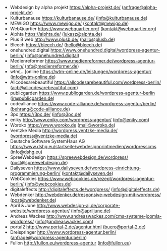 * Webdesign by alpha projekt https://alpha-projekt.de/ (anfrage@alpha-projekt.de)
* Kulturbanause https://kulturbanause.de/ (info@kulturbanause.de)
* MEWIGO https://www.mewigo.de/ (kontakt@mewigo.de)
* WebQuartier https://www.webquartier.org/ (kontakt@webquartier.org)
* Alphta https://alphta.de/ (lukasz@alphta.de)
* Plus B web http://www.plusb.de/ (hallo@plusb.de)
* Bleech https://bleech.de/ (hello@bleech.de)
* onehundred.digital https://www.onehundred.digital/wordpress-agentur-berlin/ (info@onehundred.digital)
* Medienreformer https://www.medienreformer.de/wordpress-agentur-berlin/ (nfo@medienreformer.de)
* wtm[...]online https://wtm-online.de/leistungen/wordpress-agentur/ (info@wtm-online.de)
* Allcodesarebeautiful https://allcodesarebeautiful.com/wordpress-berlin/ (acb@allcodesarebeautiful.com)
* publicgarden https://www.publicgarden.de/wordpress-agentur-berlin (jr@publicgarden.de)
* codealliance https://www.code-alliance.de/wordpress-agentur/berlin/ (behrang@code-alliance.de)
* 3pc https://3pc.de/ (info@3pc.de)
* eniky http://www.eniky.com/wordpress-agentur/ (info@eniky.com)
* Woroko https://www.woroko.de (mail@woroko.de)
* Ventzke Media http://wordpress.ventzke-media.de/ (wordpress@ventzke-media.de)
* Deutsche Software SystemHaus AG https://www.dshg.eu/startseite/webdesignprintmedien/wordpresscms (info@dshg.eu)
* SpreeWebdesign https://spreewebdesign.de/wordpress/ (post@spreewebdesign.de)
* Dailyseven https://www.dailyseven.de/wordpress-einrichtung-programmierung-berlin/ (kontakt@dailyseven.de)
* WebCookies https://www.webcookies.de/rezept/wordpress-agentur-berlin/ (info@webcookies.de)
* digitaleffects http://digitaleffects.de/wordpress/ (info@digitaleffects.de)
* Webdenker http://webdenker.de/responsive-webdesign-mit-wordpress/ (post@webdenker.de)
* April & June http://www.webdesign-aj.de/corporate-website/wordpress-agentur/ (info@apriljune.de)
* Andreas Wackes http://www.andreaswackes.com/cms-systeme-joomla-wordpress/ (info@andreaswackes.com)
* portal2 http://www.portal-2.de/agentur.html (buero@portal-2.de)
* Dreispringer http://www.wordpress-agentur.berlin/ (anfrage@wordpress-agentur.berlin)
* Fullon http://fullon.eu/wordpress-agentur (info@fullon.eu)
